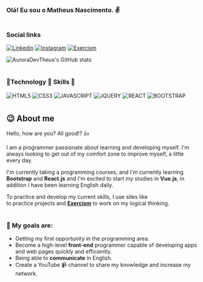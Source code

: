 ### Olá! Eu sou o Matheus Nascimento. ✌️

#

### Social links

[![Linkedin](https://img.shields.io/badge/LinkedIn-0077B5?style=for-the-badge&logo=linkedin&logoColor=white)](https://www.linkedin.com/in/matheus-nascimento-da-silva-189346225/) 
[![Instagram](https://img.shields.io/badge/Instagram-E4405F?style=for-the-badge&logo=instagram&logoColor=white)](https://www.instagram.com/auroradevtheus/) 
[![Exercism](https://img.shields.io/badge/Exercism-009CAB?style=for-the-badge&logo=exercism&logoColor=white)](https://exercism.org/profiles/Matheus-N-da-Silva)  

![AuroraDevTheus's GitHub stats](https://github-readme-stats.vercel.app/api?username=auroradevtheus&show_icons=true&theme=tokyonight)

#

### 🤖Technology 🌟 Skills 🌟

<div style="display: inline-block">
    <img align="center" alt="HTML5" src="https://img.shields.io/badge/HTML5-E34F26?style=for-the-badge&logo=html5&logoColor=white">
    <img align="center" alt="CSS3" src="https://img.shields.io/badge/CSS3-1572B6?style=for-the-badge&logo=css3&logoColor=white">
    <img align="center" alt="JAVASCRIPT" src="https://img.shields.io/badge/JavaScript-F7DF1E?style=for-the-badge&logo=javascript&logoColor=black">
    <img align="center" alt="JQUERY" src="https://img.shields.io/badge/jQuery-0769AD?style=for-the-badge&logo=jquery&logoColor=white">
    <img align="center" alt="REACT" src="https://img.shields.io/badge/React-20232A?style=for-the-badge&logo=react&logoColor=61DAFB">
    <img align="center" alt="BOOTSTRAP" src="https://img.shields.io/badge/Bootstrap-563D7C?style=for-the-badge&logo=bootstrap&logoColor=white">
</div>

#
## 😉 About me

Hello, how are you? All good!? 👍

I am a programmer passionate about learning and developing myself. I'm always looking to get out of my comfort zone to improve myself, a little every day.

I'm currently taking a programming courses, and I'm currently learning <strong>Bootstrap</strong> and <strong>React.js</strong> and I'm excited to start my studies in <strong>Vue.js</strong>, in addition I have been learning English daily.

To practice and develop my current skills, I use sites like <strong><a style="color: #fff;" href='https://www.frontendmentor.io/profile/Matheus-N-da-Silva'>Frontend-Mentor</a></strong> to practice projects and <strong><a style="color: # fff;" href='https://exercism.org/profiles/Matheus-N-da-Silva'>Exercism</a></strong> to work on my logical thinking.

#
### 🎯 My goals are:

  - Getting my first opportunity in the programming area.
  - Become a high-level <strong>front-end</strong> programmer capable of developing apps and web pages quickly and efficiently.
  - Being able to <strong>communicate</strong> in English.
  - Create a YouTube 📹 channel to share my knowledge and increase my network.

